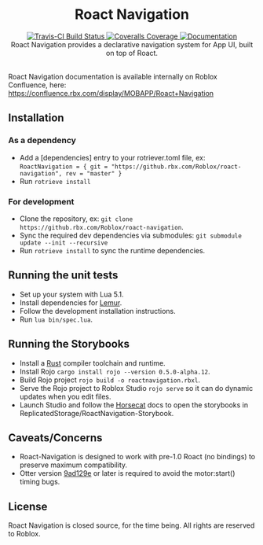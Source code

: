 <h1 align="center">Roact Navigation</h1>
<div align="center">
<a href="https://travis-ci.org/Roblox/roact-navigation">
<img src="https://api.travis-ci.org/Roblox/roact-navigation.svg?branch=master" alt="Travis-CI Build Status" />
</a>
<a href="https://coveralls.io/github/Roblox/roact-navigation?branch=master">
<img src="https://coveralls.io/repos/github/Roblox/roact-navigation/badge.svg?branch=master" alt="Coveralls Coverage" />
</a>
<a href="https://roblox.github.io/roact-navigation">
<img src="https://img.shields.io/badge/docs-website-green.svg" alt="Documentation" />
</a>
</div>

<div align="center">
Roact Navigation provides a declarative navigation system for App UI, built on top of Roact.
</div>

<div>&nbsp;</div>

Roact Navigation documentation is available internally on Roblox Confluence, here:
https://confluence.rbx.com/display/MOBAPP/Roact+Navigation

## Installation

### As a dependency
* Add a \[dependencies\] entry to your rotriever.toml file, ex:
`RoactNavigation = { git = "https://github.rbx.com/Roblox/roact-navigation", rev = "master" }`
* Run `rotrieve install`

### For development
* Clone the repository, ex: `git clone https://github.rbx.com/Roblox/roact-navigation`.
* Sync the required dev dependencies via submodules:  `git submodule update --init --recursive`
* Run `rotrieve install` to sync the runtime dependencies.

## Running the unit tests
* Set up your system with Lua 5.1.
* Install dependencies for [Lemur](https://github.com/LPGhatguy/lemur).
* Follow the development installation instructions.
* Run `lua bin/spec.lua`.

## Running the Storybooks
* Install a [Rust](https://www.rust-lang.org) compiler toolchain and runtime.
* Install Rojo `cargo install rojo --version 0.5.0-alpha.12`.
* Build Rojo project `rojo build -o roactnavigation.rbxl`.
* Serve the Rojo project to Roblox Studio `rojo serve` so it can do dynamic updates when you edit files.
* Launch Studio and follow the [Horsecat](https://github.com/Roblox/horsecat/blob/master/docs/index.md) docs to open the storybooks in ReplicatedStorage/RoactNavigation-Storybook.

## Caveats/Concerns
* Roact-Navigation is designed to work with pre-1.0 Roact (no bindings) to preserve maximum compatibility.
* Otter version [9ad129e](https://github.com/Roblox/otter/commit/9ad129e70e103d0de71232a0d0e7a1527da7a51a) or later is required to avoid the motor:start() timing bugs.

## License
Roact Navigation is closed source, for the time being. All rights are reserved to Roblox.
